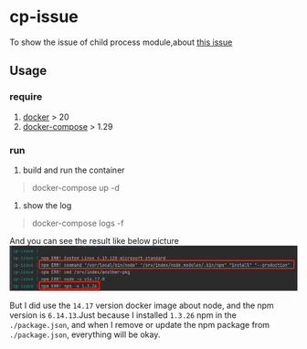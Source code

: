 # cp-issue
To show the issue of child process module,about [this issue](https://github.com/nodejs/help/issues/3417#issuecomment-947394802)

## Usage
### require
1. [docker](https://docs.docker.com/get-docker/) > 20
1. [docker-compose](https://docs.docker.com/compose/install/) > 1.29
### run
1. build and run the container
> docker-compose up -d

1. show the log
> docker-compose logs -f

And you can see the result like below picture
![1.png](./img/1.png)

But I did use the `14.17` version docker image about node, and the npm version is `6.14.13`.Just because I installed `1.3.26` npm in the `./package.json`, and when I remove or update the npm package from `./package.json`, everything will be okay.
